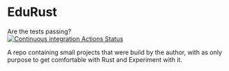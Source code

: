 # EduRust

Are the tests passing?  
[![Continuous integration Actions Status](https://github.com/GlenDC/edurust/workflows/Continuous%20integration/badge.svg)](https://github.com/tohaker/AdventOfCode2018/actions)

A repo containing small projects that were build by the author,
with as only purpose to get comfortable with Rust and Experiment with it.
